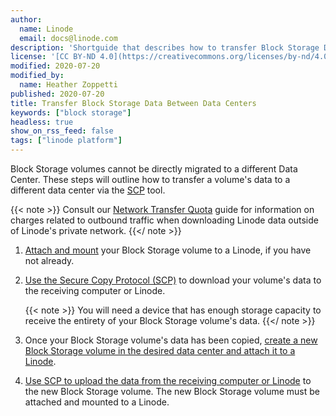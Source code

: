 ```yaml
---
author:
  name: Linode
  email: docs@linode.com
description: 'Shortguide that describes how to transfer Block Storage Data Between Data Centers.'
license: '[CC BY-ND 4.0](https://creativecommons.org/licenses/by-nd/4.0)'
modified: 2020-07-20
modified_by:
  name: Heather Zoppetti
published: 2020-07-20
title: Transfer Block Storage Data Between Data Centers
keywords: ["block storage"]
headless: true
show_on_rss_feed: false
tags: ["linode platform"]
---
```


Block Storage volumes cannot be directly migrated to a different Data Center. These steps will outline how to transfer a volume's data to a different data center via the [SCP](/docs/security/data-portability/download-files-from-your-linode/#download-specific-files-or-directories-over-ssh) tool.

{{< note >}}
Consult our [Network Transfer Quota](/docs/platform/billing-and-support/network-transfer-quota/#which-traffic-applies-to-the-transfer-quota) guide for information on charges related to outbound traffic when downloading Linode data outside of Linode's private network.
{{</ note >}}

1. [Attach and mount](/docs/platform/block-storage/how-to-use-block-storage-with-your-linode/#how-to-add-a-block-storage-volume-to-a-linode) your Block Storage volume to a Linode, if you have not already.

1. [Use the Secure Copy Protocol (SCP)](/docs/security/data-portability/download-files-from-your-linode/#download-specific-files-or-directories-over-ssh) to download your volume's data to the receiving computer or Linode.

    {{< note >}}
  You will need a device that has enough storage capacity to receive the entirety of your Block Storage volume's data.
    {{</ note >}}

1. Once your Block Storage volume's data has been copied, [create a new Block Storage volume in the desired data center and attach it to a Linode](/docs/platform/block-storage/how-to-use-block-storage-with-your-linode/#how-to-add-a-block-storage-volume-to-a-linode).

1. [Use SCP to upload the data from the receiving computer or Linode](/docs/security/data-portability/download-files-from-your-linode/#download-specific-files-or-directories-over-ssh) to the new Block Storage volume. The new Block Storage volume must be attached and mounted to a Linode.
